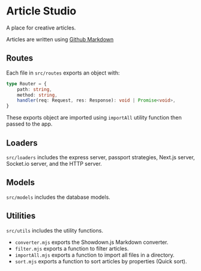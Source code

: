 # Article Studio

A place for creative articles.

Articles are written using [Github Markdown](https://gist.github.com/VEnis/7465176#file-gistfile1-md)

## Routes
Each file in `src/routes` exports an object with:
```typescript
type Router = {
    path: string,
    method: string,
    handler(req: Request, res: Response): void | Promise<void>,
}
```

These exports object are imported using `importAll` utility function then passed to the app.

## Loaders
`src/loaders` includes the express server, passport strategies, Next.js server, Socket.io server, and the HTTP server.

## Models
`src/models` includes the database models.

## Utilities
`src/utils` includes the utility functions.
- `converter.mjs` exports the Showdown.js Markdown converter.
- `filter.mjs` exports a function to filter articles.
- `importAll.mjs` exports a function to import all files in a directory.
- `sort.mjs` exports a function to sort articles by properties (Quick sort).